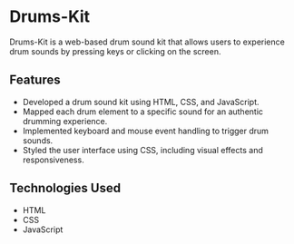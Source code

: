# Drums-Kit
Drums-Kit is a web-based drum sound kit that allows users to experience drum sounds by pressing keys or clicking on the screen.

## Features
+ Developed a drum sound kit using HTML, CSS, and JavaScript.
+ Mapped each drum element to a specific sound for an authentic drumming experience.
+ Implemented keyboard and mouse event handling to trigger drum sounds.
+ Styled the user interface using CSS, including visual effects and responsiveness.

## Technologies Used
+ HTML
+ CSS
+ JavaScript
